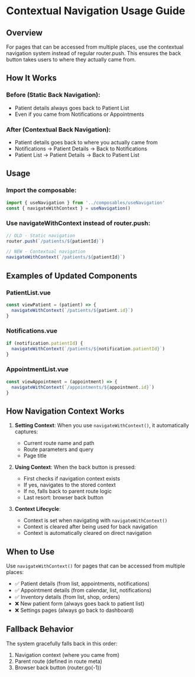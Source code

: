 # Contextual Navigation Usage Guide

## Overview
For pages that can be accessed from multiple places, use the contextual navigation system instead of regular router.push. This ensures the back button takes users to where they actually came from.

## How It Works

### Before (Static Back Navigation):
- Patient details always goes back to Patient List
- Even if you came from Notifications or Appointments

### After (Contextual Back Navigation):
- Patient details goes back to where you actually came from
- Notifications → Patient Details → Back to Notifications
- Patient List → Patient Details → Back to Patient List

## Usage

### Import the composable:
```javascript
import { useNavigation } from '../composables/useNavigation'
const { navigateWithContext } = useNavigation()
```

### Use navigateWithContext instead of router.push:
```javascript
// OLD - Static navigation
router.push(`/patients/${patientId}`)

// NEW - Contextual navigation
navigateWithContext(`/patients/${patientId}`)
```

## Examples of Updated Components

### PatientList.vue
```javascript
const viewPatient = (patient) => {
  navigateWithContext(`/patients/${patient.id}`)
}
```

### Notifications.vue
```javascript
if (notification.patientId) {
  navigateWithContext(`/patients/${notification.patientId}`)
}
```

### AppointmentList.vue
```javascript
const viewAppointment = (appointment) => {
  navigateWithContext(`/appointments/${appointment.id}`)
}
```

## How Navigation Context Works

1. **Setting Context**: When you use `navigateWithContext()`, it automatically captures:
   - Current route name and path
   - Route parameters and query
   - Page title

2. **Using Context**: When the back button is pressed:
   - First checks if navigation context exists
   - If yes, navigates to the stored context
   - If no, falls back to parent route logic
   - Last resort: browser back button

3. **Context Lifecycle**:
   - Context is set when navigating with `navigateWithContext()`
   - Context is cleared after being used for back navigation
   - Context is automatically cleared on direct navigation

## When to Use

Use `navigateWithContext()` for pages that can be accessed from multiple places:

- ✅ Patient details (from list, appointments, notifications)
- ✅ Appointment details (from calendar, list, notifications)
- ✅ Inventory details (from list, shop, orders)
- ❌ New patient form (always goes back to patient list)
- ❌ Settings pages (always go back to dashboard)

## Fallback Behavior

The system gracefully falls back in this order:
1. Navigation context (where you came from)
2. Parent route (defined in route meta)
3. Browser back button (router.go(-1))